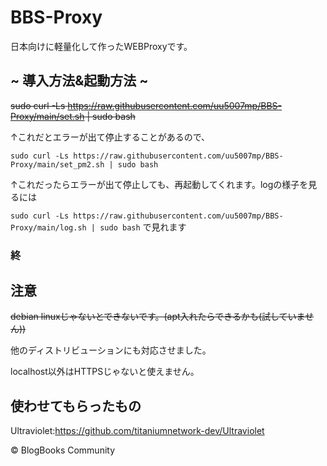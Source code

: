 # BBS-Proxy
日本向けに軽量化して作ったWEBProxyです。
## ~ 導入方法&起動方法 ~
~~sudo curl -Ls https://raw.githubusercontent.com/uu5007mp/BBS-Proxy/main/set.sh | sudo bash~~

↑これだとエラーが出て停止することがあるので、

```sudo curl -Ls https://raw.githubusercontent.com/uu5007mp/BBS-Proxy/main/set_pm2.sh | sudo bash```

↑これだったらエラーが出て停止しても、再起動してくれます。logの様子を見るには 

```sudo curl -Ls https://raw.githubusercontent.com/uu5007mp/BBS-Proxy/main/log.sh | sudo bash```
で見れます
### 終
## 注意
~~debian linuxじゃないとできないです。(apt入れたらできるかも(試していません))~~

他のディストリビューションにも対応させました。

localhost以外はHTTPSじゃないと使えません。
## 使わせてもらったもの
Ultraviolet:https://github.com/titaniumnetwork-dev/Ultraviolet

© BlogBooks Community

